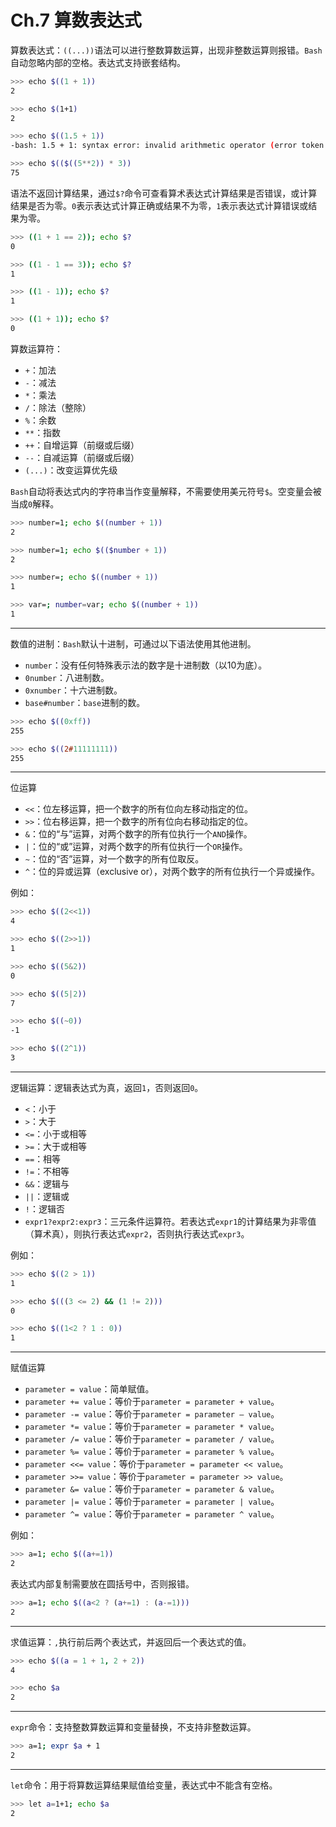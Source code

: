 # Ch.7 算数表达式

算数表达式：`((...))`语法可以进行整数算数运算，出现非整数运算则报错。`Bash`自动忽略内部的空格。表达式支持嵌套结构。

```bash
>>> echo $((1 + 1))
2

>>> echo $(1+1)
2

>>> echo $((1.5 + 1))
-bash: 1.5 + 1: syntax error: invalid arithmetic operator (error token is ".5 + 1")

>>> echo $(($((5**2)) * 3))
75
```

语法不返回计算结果，通过`$?`命令可查看算术表达式计算结果是否错误，或计算结果是否为零。`0`表示表达式计算正确或结果不为零，`1`表示表达式计算错误或结果为零。

```bash
>>> ((1 + 1 == 2)); echo $?
0

>>> ((1 - 1 == 3)); echo $?
1

>>> ((1 - 1)); echo $?
1

>>> ((1 + 1)); echo $?
0
```

算数运算符：

- `+`：加法
- `-`：减法
- `*`：乘法
- `/`：除法（整除）
- `%`：余数
- `**`：指数
- `++`：自增运算（前缀或后缀）
- `--`：自减运算（前缀或后缀）
- `(...)`：改变运算优先级

`Bash`自动将表达式内的字符串当作变量解释，不需要使用美元符号`$`。空变量会被当成`0`解释。

```bash
>>> number=1; echo $((number + 1))
2

>>> number=1; echo $(($number + 1))
2

>>> number=; echo $((number + 1))
1

>>> var=; number=var; echo $((number + 1))
1
```

----------------

数值的进制：`Bash`默认十进制，可通过以下语法使用其他进制。

- `number`：没有任何特殊表示法的数字是十进制数（以10为底）。
- `0number`：八进制数。
- `0xnumber`：十六进制数。
- `base#number`：`base`进制的数。

```bash
>>> echo $((0xff))
255

>>> echo $((2#11111111))
255
```

-------------------------

位运算

- `<<`：位左移运算，把一个数字的所有位向左移动指定的位。
- `>>`：位右移运算，把一个数字的所有位向右移动指定的位。
- `&`：位的“与”运算，对两个数字的所有位执行一个`AND`操作。
- `|`：位的“或”运算，对两个数字的所有位执行一个`OR`操作。
- `~`：位的“否”运算，对一个数字的所有位取反。
- `^`：位的异或运算（exclusive or），对两个数字的所有位执行一个异或操作。

例如：

```bash
>>> echo $((2<<1))
4

>>> echo $((2>>1))
1

>>> echo $((5&2))
0

>>> echo $((5|2))
7

>>> echo $((~0))
-1

>>> echo $((2^1))
3
```

---------------------------

逻辑运算：逻辑表达式为真，返回`1`，否则返回`0`。

- `<`：小于
- `>`：大于
- `<=`：小于或相等
- `>=`：大于或相等
- `==`：相等
- `!=`：不相等
- `&&`：逻辑与
- `||`：逻辑或
- `!`：逻辑否
- `expr1?expr2:expr3`：三元条件运算符。若表达式`expr1`的计算结果为非零值（算术真），则执行表达式`expr2`，否则执行表达式`expr3`。

例如：

```bash
>>> echo $((2 > 1))
1

>>> echo $(((3 <= 2) && (1 != 2)))
0

>>> echo $((1<2 ? 1 : 0))
1
```

---------------------

赋值运算

- `parameter = value`：简单赋值。
- `parameter += value`：等价于`parameter = parameter + value`。
- `parameter -= value`：等价于`parameter = parameter – value`。
- `parameter *= value`：等价于`parameter = parameter * value`。
- `parameter /= value`：等价于`parameter = parameter / value`。
- `parameter %= value`：等价于`parameter = parameter % value`。
- `parameter <<= value`：等价于`parameter = parameter << value`。
- `parameter >>= value`：等价于`parameter = parameter >> value`。
- `parameter &= value`：等价于`parameter = parameter & value`。
- `parameter |= value`：等价于`parameter = parameter | value`。
- `parameter ^= value`：等价于`parameter = parameter ^ value`。

例如：

```bash
>>> a=1; echo $((a+=1))
2
```

表达式内部复制需要放在圆括号中，否则报错。

```bash
>>> a=1; echo $((a<2 ? (a+=1) : (a-=1)))
2
```

---------------

求值运算：`,`执行前后两个表达式，并返回后一个表达式的值。

```bash
>>> echo $((a = 1 + 1, 2 + 2))
4

>>> echo $a
2
```

-----------------

`expr`命令：支持整数算数运算和变量替换，不支持非整数运算。

```bash
>>> a=1; expr $a + 1
2
```

-----------------------

`let`命令：用于将算数运算结果赋值给变量，表达式中不能含有空格。

```bash
>>> let a=1+1; echo $a
2
```
